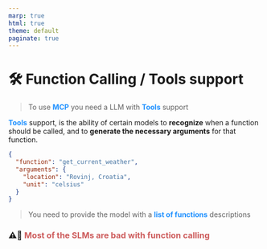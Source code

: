 ```yaml
---
marp: true
html: true
theme: default
paginate: true
---
```

<style>
.dodgerblue {
  color: dodgerblue;
}
.indianred {
  color: indianred;
}
</style>
# 🛠️ Function Calling / Tools support
> To use <span class="dodgerblue">**MCP**</span> you need a LLM with <span class="dodgerblue">**Tools**</span> support

<span class="dodgerblue">**Tools**</span> support, is the ability of certain models to **recognize** when a function should be called, and to **generate the necessary arguments** for that function.
```json
{
  "function": "get_current_weather",
  "arguments": {
    "location": "Rovinj, Croatia",
    "unit": "celsius"
  }
}
```


> You need to provide the model with a <span class="dodgerblue">**list of functions**</span> descriptions
### ⚠️🤚 <span class="indianred">Most of the SLMs are bad with function calling</span>

